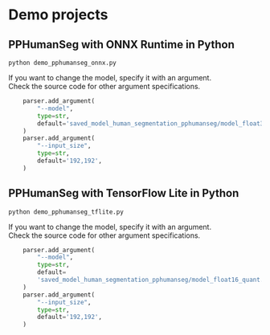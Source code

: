# Demo projects

## PPHumanSeg with ONNX Runtime in Python
```
python demo_pphumanseg_onnx.py
```

If you want to change the model, specify it with an argument.<br>
Check the source code for other argument specifications.
```python
    parser.add_argument(
        "--model",
        type=str,
        default='saved_model_human_segmentation_pphumanseg/model_float32.onnx',
    )
    parser.add_argument(
        "--input_size",
        type=str,
        default='192,192',
    )
```

## PPHumanSeg with TensorFlow Lite in Python
```
python demo_pphumanseg_tflite.py
```

If you want to change the model, specify it with an argument.<br>
Check the source code for other argument specifications.
```python
    parser.add_argument(
        "--model",
        type=str,
        default=
        'saved_model_human_segmentation_pphumanseg/model_float16_quant.tflite',
    )
    parser.add_argument(
        "--input_size",
        type=str,
        default='192,192',
    )
```
